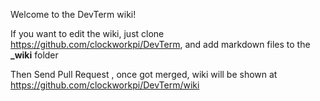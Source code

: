 Welcome to the DevTerm wiki!

If you want to edit the wiki, just clone https://github.com/clockworkpi/DevTerm, and add markdown files to the **_wiki** folder

Then Send Pull Request , once got merged, wiki will be shown at https://github.com/clockworkpi/DevTerm/wiki

